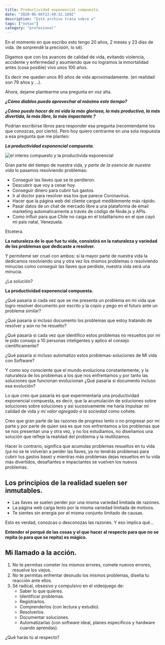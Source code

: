```yaml
---
title: Productividad exponencial compuesta.
date: "2020-06-06T22:40:32.169Z"
description: "Este archivo trata sobre x"
tags: ["notas"]
category: "profesional"
---
```


En el momento en que escribo esto tengo 20 años, 2 meses y 23 días de vida. (te sorprendé la precisión, lo sé).

Digamos que con los avances de calidad de vida, evitando violencia, accidente y enfermedad y asumiendo que no logramos la inmortalidad antes (cosa posible) vivo unos 100 años.

Es decir me quedan unos 80 años de vida aproximadamente. (en realidad son 79 años y ...).

Ahora, dejame plantearme una pregunta en voz alta.

**_¿Cómo diablos puedo aprovechar al máximo este tiempo?_**

**_¿Cómo puedo hacer de mi vida la más gloriosa, la más productiva, la más divertida, la más libre, la más impactante ?_**

Podrían escribirse libros para responder esa pregunta (recomiendame los que conozcas, por cierto). Pero hoy quiero centrarme en una sola respuesta a esa pregunta que me planteo:

**_La productividad exponencial compuesta._**

<img src="https://www.thecalculatorsite.com/images/articles/20160630-compound-interest-diagram.jpg?ezimgfmt=ng:webp/ngcb20" alt="el interes compuesto y la productivida exponencial" />

Gran parte del tiempo de nuestra vida, _y parte de la esencia de nuestra vida_ lo pasamos resolviendo problemas:

- Conseguir las llaves que se te perdieron.
- Descubrir que voy a cenar hoy.
- Conseguir dinero para cubrir tus gastos.
- Ir al doctor para resolver esa tos que parece Coronavirus.
- Hacer que la página web del cliente cargué mediblemente más rápido.
- Pasar datos de un chat de mercado libre a una plataforma de email marketing automaticamente a través de código de Node.js y APIs.
- Como influir para que Chile no caiga en el totalitarismo en el que cayó mi pais natal, Venezuela.

Etcetera.

**La naturaleza de lo que fue tu vida, consistirá en la naturaleza y variedad de los problemas que dedicaste a resolver.**

Y permiteme ser cruel con ambos: si la mayor parte de nuestra vida la dedicamos resolviendo una y otra vez los mismos problemas o resolviendo minucias como conseguir las llaves que perdiste, nuestra vida será una minucia.

¿La solución?

**La productividad exponencial compuesta.**

¿Qué pasaria si cada vez que se me presenta un problema en mi vida que logro resolver documento por escrito y la copio y pego en el futuro ante un problema similar?

¿Qué pasaria si incluso documento los problemas que estoy tratando de resolver y aún no he resuelto?

¿Qué pasaría si cada vez que identifico estos problemas no resueltos por mi le pido consejo a 10 personas inteligentes y aplico el consejo cientificamente?

¿Qué pasaría si incluso automatizo estos problemas-soluciones de MI vida con Software?

Y como soy consciente que el mundo evoluciona constantemente, y la naturaleza de los problemas a los que nos enfrentamos y por tanto las soluciones que funcionan evolucionan ¿Qué pasaría si documento incluso esa evolución?

Lo que creo que pasaría es que experimentaria una productividad exponencial compuesta, es decir, que la acumulación de soluciones sobre soluciones sobre soluciones y asi sucesivamente me haría impulsar mi calidad de vida y _mi valor agregado a la sociedad_ como cohete.

Creo que gran parte de las razones de progreso lento o no progresar por mi parte y por parte de quien sea es que nos enfrentamos a los problemas que se nos presentan una y otra vez, y no los estudiamos, no diseñamos una solución que refleje la realidad del problema y la reutilizamos.

Hacer lo contrario, significa que acumulas problemas resueltos en tu vida (ya no se te volverán a perder las llaves, ya no tendrás problemas para cubrir tus gastos base) y mientras más problemas dejas resueltos en tu vida más divertidos, desafiantes e impactantes se vuelven los nuevos problemas.

## Los principios de la realidad suelen ser inmutables.

- Las llaves se suelen perder por una misma variedad limitada de razones.
- La página web carga lento por la misma variedad limitada de motivos.
- Te sientes sin energia por el misma conjunto limitado de causas.

Esto es verdad, conozcas o desconozas las razones. Y eso implica qué...

**Entender el porqué de las cosas y el que hacer al respecto para que no se repita (o para que se repita) es mágico.**

## Mi llamado a la acción.

1. No te permitas cometer los mismos errores, comete nuevos errores, resuelve los viejos.
2. No te permitas enfrentar desnudo los mismos problemas, diseña tu reacción ante ellos.
3. Sé radical, obsesivo y compulsivo en el videojuego de:
   - Saber lo que quieres.
   - Identificar problemas.
   - Registrarlos.
   - Comprenderlos (con lectura y estudio).
   - Resolverlos.
   - Documentar soluciones.
   - Automatizarlas (con software ideal, planes especificos y hardware cuando aprendas).

¿Qué harás tú al respecto?
